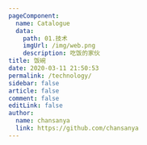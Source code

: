 ```yaml
---
pageComponent:
  name: Catalogue
  data:
    path: 01.技术 
    imgUrl: /img/web.png
    description: 吃饭的家伙
title: 饭碗
date: 2020-03-11 21:50:53
permalink: /technology/
sidebar: false
article: false
comment: false
editLink: false
author:
  name: chansanya
  link: https://github.com/chansanya
---
```

